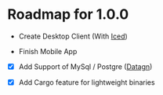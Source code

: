 Roadmap for 1.0.0
===

+ Create Desktop Client (With [Iced](https://github.com/hecrj/iced))

+ Finish Mobile App

+ [x] Add Support of MySql / Postgre ([Datagn](https://github.com/Rheydskey/datagn))

+ [x] Add Cargo feature for lightweight binaries
